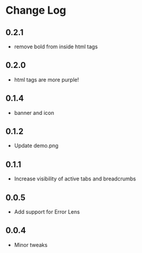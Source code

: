 # Change Log

## 0.2.1

- remove bold from inside html tags

## 0.2.0

- html tags are more purple!

## 0.1.4

- banner and icon

## 0.1.2

- Update demo.png

## 0.1.1

- Increase visibility of active tabs and breadcrumbs

## 0.0.5

- Add support for Error Lens

## 0.0.4

- Minor tweaks
